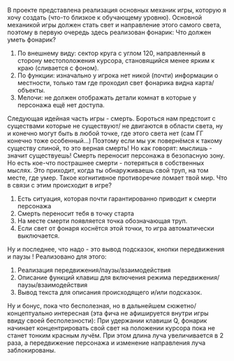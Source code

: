 В проекте представлена реализация основных механик игры, которую я хочу создать (что-то близкое к обучающему уровню).
Основной механикой игры должен стать свет и направление этого самого света, поэтому в первую очередь здесь реализован фонарик:
Что должен уметь фонарик?
1) По внешнему виду: сектор круга с углом 120, направленный в сторону местоположения курсора, становящийся менее ярким к краю (сливается с фоном).
2) По функции: изначально у игрока нет никой (почти) информации о местности, только там где проходил свет фонарика видна карта/объекты.
3) Мелочи: не должен отображать детали комнат в которые у персонажа ещё нет доступа.

Следующая идейная часть игры - смерть. Бороться нам предстоит с существами которые не существуют/ не двигаются в области света, ну и конечно могут быть в любой точке, где этого света нет (сам ГГ конечно тоже особенный...)
Поэтому если мы уж повернёмся к такому существу спиной, то это верная смерть! Но как говорят: мыслишь - значит существуешь! Смерть переносит персонажа в безопасную зону.
Но есть кое-что пострашнее смерти - потеряться в собственных мыслях. Это приходит, когда ты обнаруживаешь свой труп, на том месте, где умер. Такое когнитивное противоречие ломает твой мир.
Что в связи с этим происходит в игре?
1) Есть ситуация, которая почти гарантированно приводит к смерти персонажа
2) Смерть переносит тебя в точку старта
3) На месте смерти появляется точка обозначающая труп.
4) Если свет от фонаря коснётся этой точки, то игра автоматически выключается.

Ну и последнее, что надо - это вывод подсказок, кнопки передвижения и паузы !
Реализовано для этого:
1) Реализация передвижения/паузы/взаимодействия
2) Описание функций клавиш для включения режима передвижения/паузы/взаимодействия
3) Вывод текста для описания происходящего и/или подсказок.

Ну и бонус, пока что бесполезная, но в дальнейшем сюжетно/концептуально интересная (эта фича не афишируется внутри игры ввиду своей бесполезности):
При удержании клавиши Q, фонарик начинает концентрировать свой свет на положении курсора пока не станет тонким красным лучём.
При этом длина луча увеличивается в 2 раза, а передвижение персонажа и изменение направления луча заблокированы.

